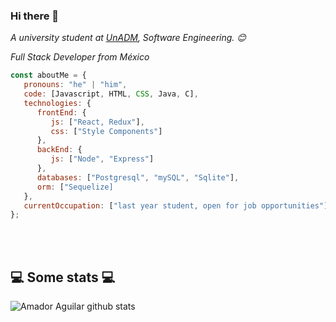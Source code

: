 ### Hi there 👋


<p><em>A university student at <a href="https://www.unadmexico.mx/">UnADM</a>, Software Engineering. 😊</br>
</em></p>

<p><em> Full Stack Developer from México</br>
</em></p>


```javascript
const aboutMe = {
   pronouns: "he" | "him",
   code: [Javascript, HTML, CSS, Java, C],
   technologies: {
      frontEnd: {
         js: ["React, Redux"],
         css: ["Style Components"]
      },
      backEnd: {
         js: ["Node", "Express"]
      },
      databases: ["Postgresql", "mySQL", "Sqlite"],
      orm: ["Sequelize]
   },
   currentOccupation: ["last year student, open for job opportunities"]
};
```
</br></br>
<h2>💻 Some stats 💻</h2>

![Amador Aguilar github stats](https://github-readme-stats.vercel.app/api?username=devamador91&show_icons=true&title_color=fff&icon_color=79ff97&text_color=9f9f9f&bg_color=151515)



